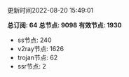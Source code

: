 更新时间2022-08-20 15:49:01

**总订阅: 64**
**总节点: 9098**
**有效节点: 1930**
- ss节点: 240
- v2ray节点: 1626
- trojan节点: 62
- ssr节点: 2
